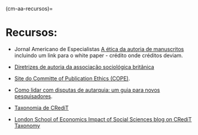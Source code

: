 (cm-aa-recursos)=
# Recursos:
* Jornal Americano de Especialistas [A ética da autoria de manuscritos](https://www.aje.com/en/arc/ethics-manuscript-authorship/e) incluindo um link para o white paper - crédito onde créditos deviam.

* [Diretrizes de autoria da associação sociológica britânica](https://www.britsoc.co.uk/publications/guidelines-reports/authorship-guidelines.aspx)

* [Site do Committe of Publication Ethics (COPE)](https://publicationethics.org/).

* [Como lidar com disputas de autarquia: um guia para novos pesquisadores](https://publicationethics.org/files/2003pdf12_0.pdf).

* [Taxonomia de CRediT](https://casrai.org/credit/)

* [London School of Economics Impact of Social Sciences blog on CRediT Taxonomy](https://blogs.lse.ac.uk/impactofsocialsciences/2020/01/20/credit-check-should-we-welcome-tools-to-differentiate-the-contributions-made-to-academic-papers/)



